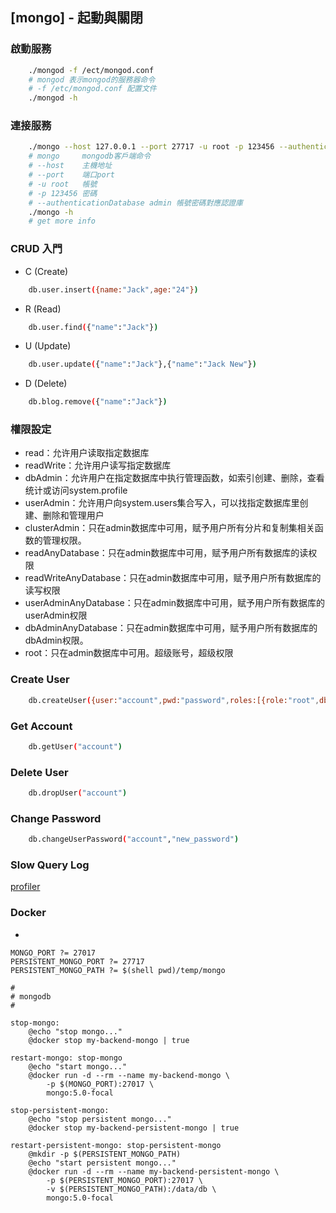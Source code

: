 ## [mongo] - 起動與關閉

### 啟動服務
```bash
    ./mongod -f /ect/mongod.conf
    # mongod 表示mongod的服務器命令
    # -f /etc/mongod.conf 配置文件
    ./mongod -h
```


### 連接服務
```bash
    ./mongo --host 127.0.0.1 --port 27717 -u root -p 123456 --authenticationDatabase admin
    # mongo     mongodb客戶端命令
    # --host    主機地址
    # --port    端口port
    # -u root   帳號
    # -p 123456 密碼
    # --authenticationDatabase admin 帳號密碼對應認證庫
    ./mongo -h
    # get more info
```

### CRUD 入門
* C (Create)
```bash
    db.user.insert({name:"Jack",age:"24"})
```
* R (Read)
```bash
    db.user.find({"name":"Jack"})
```

* U (Update)
```bash
    db.user.update({"name":"Jack"},{"name":"Jack New"})
```
* D (Delete)
```bash
    db.blog.remove({"name":"Jack"})
```

### 權限設定

* read：允许用户读取指定数据库
* readWrite：允许用户读写指定数据库
* dbAdmin：允许用户在指定数据库中执行管理函数，如索引创建、删除，查看统计或访问system.profile
* userAdmin：允许用户向system.users集合写入，可以找指定数据库里创建、删除和管理用户
* clusterAdmin：只在admin数据库中可用，赋予用户所有分片和复制集相关函数的管理权限。
* readAnyDatabase：只在admin数据库中可用，赋予用户所有数据库的读权限
* readWriteAnyDatabase：只在admin数据库中可用，赋予用户所有数据库的读写权限
* userAdminAnyDatabase：只在admin数据库中可用，赋予用户所有数据库的userAdmin权限
* dbAdminAnyDatabase：只在admin数据库中可用，赋予用户所有数据库的dbAdmin权限。
* root：只在admin数据库中可用。超级账号，超级权限

### Create User
```bash
    db.createUser({user:"account",pwd:"password",roles:[{role:"root",db:"admin"}]})
```

### Get Account
```bash
    db.getUser("account")
```

### Delete User
```bash
    db.dropUser("account")
```

### Change Password
```bash
    db.changeUserPassword("account","new_password")
```

### Slow Query Log
[profiler](https://www.mongodb.com/docs/manual/tutorial/manage-the-database-profiler/)

### Docker

*
```make
MONGO_PORT ?= 27017
PERSISTENT_MONGO_PORT ?= 27717
PERSISTENT_MONGO_PATH ?= $(shell pwd)/temp/mongo

#
# mongodb
#

stop-mongo:
	@echo "stop mongo..."
	@docker stop my-backend-mongo | true

restart-mongo: stop-mongo
	@echo "start mongo..."
	@docker run -d --rm --name my-backend-mongo \
		-p $(MONGO_PORT):27017 \
		mongo:5.0-focal

stop-persistent-mongo:
	@echo "stop persistent mongo..."
	@docker stop my-backend-persistent-mongo | true

restart-persistent-mongo: stop-persistent-mongo
	@mkdir -p $(PERSISTENT_MONGO_PATH)
	@echo "start persistent mongo..."
	@docker run -d --rm --name my-backend-persistent-mongo \
		-p $(PERSISTENT_MONGO_PORT):27017 \
		-v $(PERSISTENT_MONGO_PATH):/data/db \
		mongo:5.0-focal


```